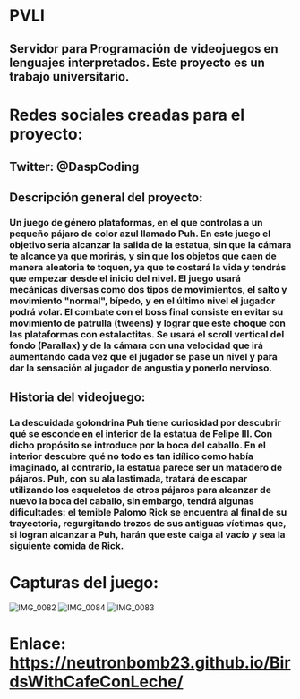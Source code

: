 # PVLI
## Servidor para Programación de videojuegos en lenguajes interpretados. Este proyecto es un trabajo universitario.

# Redes sociales creadas para el proyecto:
## Twitter: @DaspCoding  

## Descripción general del proyecto:
### Un juego de género plataformas, en el que controlas a un pequeño pájaro de color azul llamado Puh. En este juego el objetivo sería alcanzar la salida de la estatua, sin que la cámara te alcance ya que morirás, y sin que los objetos que caen de manera aleatoria te toquen, ya que te costará la vida y tendrás que empezar desde el inicio del nivel. El juego usará mecánicas diversas como dos tipos de movimientos, el salto y movimiento "normal", bípedo, y en el último nivel el jugador podrá volar. El combate con el boss final consiste en evitar su movimiento de patrulla (tweens) y lograr que este choque con las plataformas con estalactitas. Se usará el scroll vertical del fondo (Parallax) y de la cámara con una velocidad que irá aumentando cada vez que el jugador se pase un nivel y para dar la sensación al jugador de angustia y ponerlo nervioso. 

## Historia del videojuego:
### La descuidada golondrina Puh tiene curiosidad por descubrir qué se esconde en el interior de la estatua de Felipe III. Con dicho propósito se introduce por la boca del caballo. En el interior descubre qué no todo es tan idílico como  había imaginado, al contrario, la estatua parece ser un matadero de pájaros. Puh, con su ala lastimada, tratará de escapar utilizando los esqueletos de otros pájaros para alcanzar de nuevo la boca del caballo, sin embargo, tendrá algunas dificultades: el temible Palomo Rick se encuentra al final de su trayectoria, regurgitando trozos de sus antiguas víctimas que, si logran alcanzar a Puh, harán que este caiga al vacío y sea la siguiente comida de Rick. 

# Capturas del juego:
![IMG_0082](https://user-images.githubusercontent.com/92365715/198070433-99cf45b4-e437-4d2e-a405-747daf28a1de.jpeg)
![IMG_0084](https://user-images.githubusercontent.com/92365715/198070504-0ad2ca70-4513-4a3a-ae08-ec8880221040.jpeg)
![IMG_0083](https://user-images.githubuser-content.com/92365715/198070587-b66e5619-ef64-49e4-a08f-60cbb2ff4156.jpeg)

# Enlace: https://neutronbomb23.github.io/BirdsWithCafeConLeche/
